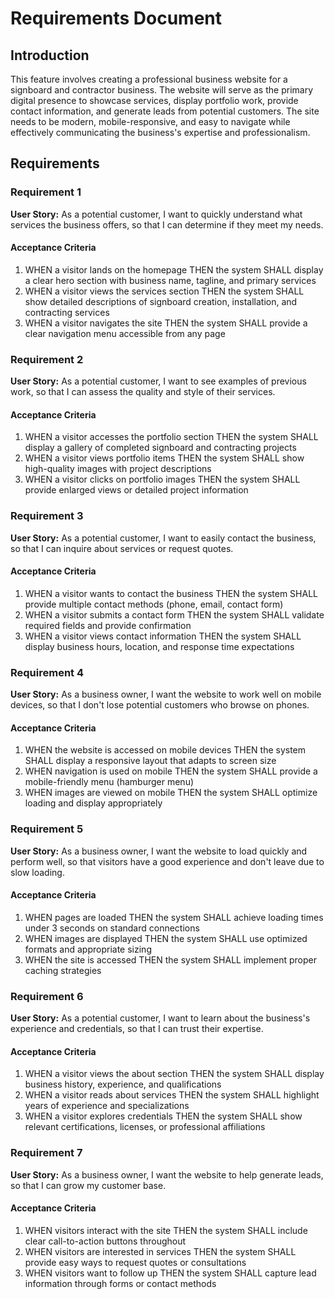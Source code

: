 # Requirements Document

## Introduction

This feature involves creating a professional business website for a signboard and contractor business. The website will serve as the primary digital presence to showcase services, display portfolio work, provide contact information, and generate leads from potential customers. The site needs to be modern, mobile-responsive, and easy to navigate while effectively communicating the business's expertise and professionalism.

## Requirements

### Requirement 1

**User Story:** As a potential customer, I want to quickly understand what services the business offers, so that I can determine if they meet my needs.

#### Acceptance Criteria

1. WHEN a visitor lands on the homepage THEN the system SHALL display a clear hero section with business name, tagline, and primary services
2. WHEN a visitor views the services section THEN the system SHALL show detailed descriptions of signboard creation, installation, and contracting services
3. WHEN a visitor navigates the site THEN the system SHALL provide a clear navigation menu accessible from any page

### Requirement 2

**User Story:** As a potential customer, I want to see examples of previous work, so that I can assess the quality and style of their services.

#### Acceptance Criteria

1. WHEN a visitor accesses the portfolio section THEN the system SHALL display a gallery of completed signboard and contracting projects
2. WHEN a visitor views portfolio items THEN the system SHALL show high-quality images with project descriptions
3. WHEN a visitor clicks on portfolio images THEN the system SHALL provide enlarged views or detailed project information

### Requirement 3

**User Story:** As a potential customer, I want to easily contact the business, so that I can inquire about services or request quotes.

#### Acceptance Criteria

1. WHEN a visitor wants to contact the business THEN the system SHALL provide multiple contact methods (phone, email, contact form)
2. WHEN a visitor submits a contact form THEN the system SHALL validate required fields and provide confirmation
3. WHEN a visitor views contact information THEN the system SHALL display business hours, location, and response time expectations

### Requirement 4

**User Story:** As a business owner, I want the website to work well on mobile devices, so that I don't lose potential customers who browse on phones.

#### Acceptance Criteria

1. WHEN the website is accessed on mobile devices THEN the system SHALL display a responsive layout that adapts to screen size
2. WHEN navigation is used on mobile THEN the system SHALL provide a mobile-friendly menu (hamburger menu)
3. WHEN images are viewed on mobile THEN the system SHALL optimize loading and display appropriately

### Requirement 5

**User Story:** As a business owner, I want the website to load quickly and perform well, so that visitors have a good experience and don't leave due to slow loading.

#### Acceptance Criteria

1. WHEN pages are loaded THEN the system SHALL achieve loading times under 3 seconds on standard connections
2. WHEN images are displayed THEN the system SHALL use optimized formats and appropriate sizing
3. WHEN the site is accessed THEN the system SHALL implement proper caching strategies

### Requirement 6

**User Story:** As a potential customer, I want to learn about the business's experience and credentials, so that I can trust their expertise.

#### Acceptance Criteria

1. WHEN a visitor views the about section THEN the system SHALL display business history, experience, and qualifications
2. WHEN a visitor reads about services THEN the system SHALL highlight years of experience and specializations
3. WHEN a visitor explores credentials THEN the system SHALL show relevant certifications, licenses, or professional affiliations

### Requirement 7

**User Story:** As a business owner, I want the website to help generate leads, so that I can grow my customer base.

#### Acceptance Criteria

1. WHEN visitors interact with the site THEN the system SHALL include clear call-to-action buttons throughout
2. WHEN visitors are interested in services THEN the system SHALL provide easy ways to request quotes or consultations
3. WHEN visitors want to follow up THEN the system SHALL capture lead information through forms or contact methods